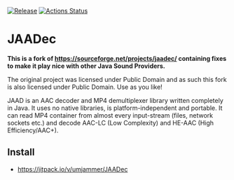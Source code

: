 [![Release](https://jitpack.io/v/umjammer/JAADec.svg)](https://jitpack.io/#umjammer/JAADec)
[![Actions Status](https://github.com/umjammer/JAADec/workflows/Java%20CI/badge.svg)](https://github.com/umjammer/JAADec/actions)

# JAADec

**This is a fork of https://sourceforge.net/projects/jaadec/ 
containing fixes to make it play nice with other Java Sound Providers.**

The original project was licensed under Public Domain
and as such this fork is also licensed under Public Domain. Use as you like!

JAAD is an AAC decoder and MP4 demultiplexer library written completely in Java.
It uses no native libraries, is platform-independent and portable.
It can read MP4 container from almost every input-stream (files, network sockets etc.)
and decode AAC-LC (Low Complexity) and HE-AAC (High Efficiency/AAC+).

## Install

 * https://jitpack.io/v/umjammer/JAADec
